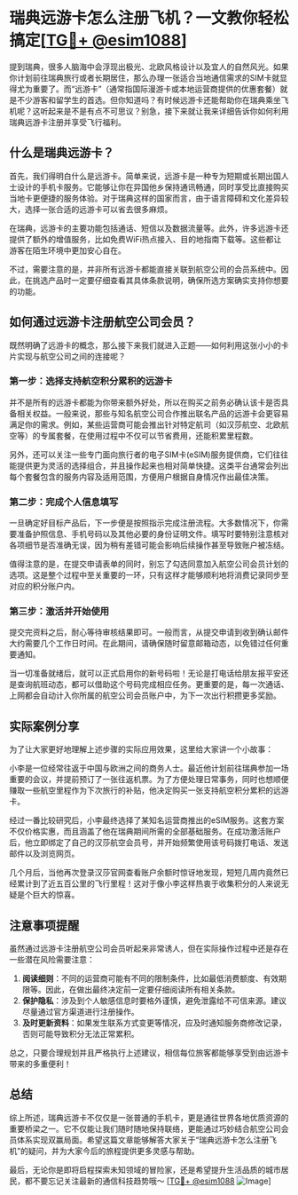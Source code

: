 # 瑞典远游卡怎么注册飞机？一文教你轻松搞定[[TG💪+ @esim1088](https://t.me/s/esim1088)]

提到瑞典，很多人脑海中会浮现出极光、北欧风格设计以及宜人的自然风光。如果你计划前往瑞典旅行或者长期居住，那么办理一张适合当地通信需求的SIM卡就显得尤为重要了。而“远游卡”（通常指国际漫游卡或本地运营商提供的优惠套餐）就是不少游客和留学生的首选。但你知道吗？有时候远游卡还能帮助你在瑞典乘坐飞机呢？这听起来是不是有点不可思议？别急，接下来就让我来详细告诉你如何利用瑞典远游卡注册并享受飞行福利。

## 什么是瑞典远游卡？

首先，我们得明白什么是远游卡。简单来说，远游卡是一种专为短期或长期出国人士设计的手机卡服务。它能够让你在异国他乡保持通讯畅通，同时享受比直接购买当地卡更便捷的服务体验。对于瑞典这样的国家而言，由于语言障碍和文化差异较大，选择一张合适的远游卡可以省去很多麻烦。

在瑞典，远游卡的主要功能包括通话、短信以及数据流量等。此外，许多远游卡还提供了额外的增值服务，比如免费WiFi热点接入、目的地指南下载等。这些都让游客在陌生环境中更加安心自在。

不过，需要注意的是，并非所有远游卡都能直接关联到航空公司的会员系统中。因此，在挑选产品时一定要仔细查看其具体条款说明，确保所选方案确实支持你想要的功能。

## 如何通过远游卡注册航空公司会员？

既然明确了远游卡的概念，那么接下来我们就进入正题——如何利用这张小小的卡片实现与航空公司之间的连接呢？

### 第一步：选择支持航空积分累积的远游卡

并不是所有的远游卡都能为你带来额外好处，所以在购买之前务必确认该卡是否具备相关权益。一般来说，那些与知名航空公司合作推出联名产品的远游卡会更容易满足你的需求。例如，某些运营商可能会推出针对特定航司（如汉莎航空、北欧航空等）的专属套餐，在使用过程中不仅可以节省费用，还能积累里程数。

另外，还可以关注一些专门面向旅行者的电子SIM卡(eSIM)服务提供商，它们往往能提供更为灵活的选择组合，并且操作起来也相对简单快捷。这类平台通常会列出每个套餐包含的服务内容及适用范围，方便用户根据自身情况作出最佳决策。

### 第二步：完成个人信息填写

一旦确定好目标产品后，下一步便是按照指示完成注册流程。大多数情况下，你需要准备护照信息、手机号码以及其他必要的身份证明文件。填写时要特别注意核对各项细节是否准确无误，因为稍有差错可能会影响后续操作甚至导致账户被冻结。

值得注意的是，在提交申请表单的同时，别忘了勾选同意加入航空公司会员计划的选项。这是整个过程中至关重要的一环，只有这样才能够顺利地将消费记录同步至对应的积分账户内。

### 第三步：激活并开始使用

提交完资料之后，耐心等待审核结果即可。一般而言，从提交申请到收到确认邮件大约需要几个工作日时间。在此期间，请确保随时留意邮箱动态，以免错过任何重要通知。

当一切准备就绪后，就可以正式启用你的新号码啦！无论是打电话给朋友报平安还是查询航班动态，都可以借助这个号码完成相应任务。更重要的是，每一次通话、上网都会自动计入你所属的航空公司会员账户中，为下一次出行积攒更多奖励。

## 实际案例分享

为了让大家更好地理解上述步骤的实际应用效果，这里给大家讲一个小故事：

小李是一位经常往返于中国与欧洲之间的商务人士。最近他计划前往瑞典参加一场重要的会议，并提前预订了一张往返机票。为了方便处理日常事务，同时也想顺便赚取一些航空里程作为下次旅行的补贴，他决定购买一张支持航空积分累积的远游卡。

经过一番比较研究后，小李最终选择了某知名运营商推出的eSIM服务。这套方案不仅价格实惠，而且涵盖了他在瑞典期间所需的全部基础服务。在成功激活账户后，他立即绑定了自己的汉莎航空会员号，并开始频繁使用该号码拨打电话、发送邮件以及浏览网页。

几个月后，当他再次登录汉莎官网查看账户余额时惊讶地发现，短短几周内竟然已经累计到了近五百公里的飞行里程！这对于像小李这样热衷于收集积分的人来说无疑是个巨大的惊喜。

## 注意事项提醒

虽然通过远游卡注册航空公司会员听起来非常诱人，但在实际操作过程中还是存在一些潜在风险需要注意：

1. **阅读细则**：不同的运营商可能有不同的限制条件，比如最低消费额度、有效期限等。因此，在做出最终决定前一定要仔细阅读所有相关条款。
2. **保护隐私**：涉及到个人敏感信息时要格外谨慎，避免泄露给不可信来源。建议尽量通过官方渠道进行注册操作。
3. **及时更新资料**：如果发生联系方式变更等情况，应及时通知服务商修改记录，否则可能导致积分无法正常累积。

总之，只要合理规划并且严格执行上述建议，相信每位旅客都能够享受到由远游卡带来的多重便利！

## 总结

综上所述，瑞典远游卡不仅仅是一张普通的手机卡，更是通往世界各地优质资源的重要桥梁之一。它不仅能让我们随时随地保持联络，更能通过巧妙结合航空公司会员体系实现双赢局面。希望这篇文章能够解答大家关于“瑞典远游卡怎么注册飞机”的疑问，并为大家今后的旅程提供更多灵感与帮助。

最后，无论你是即将启程探索未知领域的冒险家，还是希望提升生活品质的城市居民，都不要忘记关注最新的通信科技趋势哦～ [[TG💪+ @esim1088](https://t.me/s/esim1088) ![Image](https://i.postimg.cc/4NQfJmqS/Snipaste-2025-05-13-00-14-12.png)]